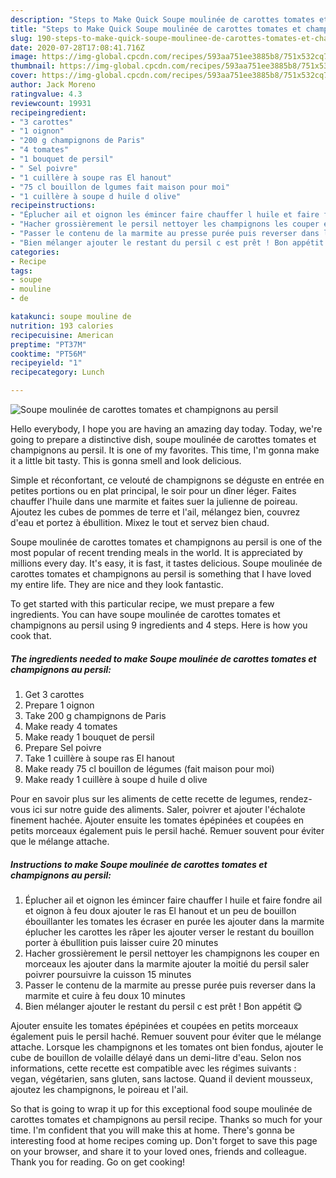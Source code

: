 ```yaml
---
description: "Steps to Make Quick Soupe moulinée de carottes tomates et champignons au persil"
title: "Steps to Make Quick Soupe moulinée de carottes tomates et champignons au persil"
slug: 190-steps-to-make-quick-soupe-moulinee-de-carottes-tomates-et-champignons-au-persil
date: 2020-07-28T17:08:41.716Z
image: https://img-global.cpcdn.com/recipes/593aa751ee3885b8/751x532cq70/soupe-moulinee-de-carottes-tomates-et-champignons-au-persil-photo-principale-de-la-recette.jpg
thumbnail: https://img-global.cpcdn.com/recipes/593aa751ee3885b8/751x532cq70/soupe-moulinee-de-carottes-tomates-et-champignons-au-persil-photo-principale-de-la-recette.jpg
cover: https://img-global.cpcdn.com/recipes/593aa751ee3885b8/751x532cq70/soupe-moulinee-de-carottes-tomates-et-champignons-au-persil-photo-principale-de-la-recette.jpg
author: Jack Moreno
ratingvalue: 4.3
reviewcount: 19931
recipeingredient:
- "3 carottes"
- "1 oignon"
- "200 g champignons de Paris"
- "4 tomates"
- "1 bouquet de persil"
- " Sel poivre"
- "1 cuillère à soupe ras El hanout"
- "75 cl bouillon de lgumes fait maison pour moi"
- "1 cuillère à soupe d huile d olive"
recipeinstructions:
- "Éplucher ail et oignon les émincer faire chauffer l huile et faire fondre ail et oignon à feu doux ajouter le ras El hanout et un peu de bouillon ébouillanter les tomates les écraser en purée les ajouter dans la marmite éplucher les carottes les râper les ajouter verser le restant du bouillon porter à ébullition puis laisser cuire 20 minutes"
- "Hacher grossièrement le persil nettoyer les champignons les couper en morceaux les ajouter dans la marmite ajouter la moitié du persil saler poivrer poursuivre la cuisson 15 minutes"
- "Passer le contenu de la marmite au presse purée puis reverser dans la marmite et cuire à feu doux 10 minutes"
- "Bien mélanger ajouter le restant du persil c est prêt ! Bon appétit 😋"
categories:
- Recipe
tags:
- soupe
- mouline
- de

katakunci: soupe mouline de 
nutrition: 193 calories
recipecuisine: American
preptime: "PT37M"
cooktime: "PT56M"
recipeyield: "1"
recipecategory: Lunch

---
```



![Soupe moulinée de carottes tomates et champignons au persil](https://img-global.cpcdn.com/recipes/593aa751ee3885b8/751x532cq70/soupe-moulinee-de-carottes-tomates-et-champignons-au-persil-photo-principale-de-la-recette.jpg)

Hello everybody, I hope you are having an amazing day today. Today, we're going to prepare a distinctive dish, soupe moulinée de carottes tomates et champignons au persil. It is one of my favorites. This time, I'm gonna make it a little bit tasty. This is gonna smell and look delicious.

Simple et réconfortant, ce velouté de champignons se déguste en entrée en petites portions ou en plat principal, le soir pour un dîner léger. Faites chauffer l&#39;huile dans une marmite et faites suer la julienne de poireau. Ajoutez les cubes de pommes de terre et l&#39;ail, mélangez bien, couvrez d&#39;eau et portez à ébullition. Mixez le tout et servez bien chaud.

Soupe moulinée de carottes tomates et champignons au persil is one of the most popular of recent trending meals in the world. It is appreciated by millions every day. It's easy, it is fast, it tastes delicious. Soupe moulinée de carottes tomates et champignons au persil is something that I have loved my entire life. They are nice and they look fantastic.


To get started with this particular recipe, we must prepare a few ingredients. You can have soupe moulinée de carottes tomates et champignons au persil using 9 ingredients and 4 steps. Here is how you cook that.

<!--inarticleads1-->

##### The ingredients needed to make Soupe moulinée de carottes tomates et champignons au persil:

1. Get 3 carottes
1. Prepare 1 oignon
1. Take 200 g champignons de Paris
1. Make ready 4 tomates
1. Make ready 1 bouquet de persil
1. Prepare  Sel poivre
1. Take 1 cuillère à soupe ras El hanout
1. Make ready 75 cl bouillon de légumes (fait maison pour moi)
1. Make ready 1 cuillère à soupe d huile d olive


Pour en savoir plus sur les aliments de cette recette de legumes, rendez-vous ici sur notre guide des aliments. Saler, poivrer et ajouter l&#39;échalote finement hachée. Ajouter ensuite les tomates épépinées et coupées en petits morceaux également puis le persil haché. Remuer souvent pour éviter que le mélange attache. 

<!--inarticleads2-->

##### Instructions to make Soupe moulinée de carottes tomates et champignons au persil:

1. Éplucher ail et oignon les émincer faire chauffer l huile et faire fondre ail et oignon à feu doux ajouter le ras El hanout et un peu de bouillon ébouillanter les tomates les écraser en purée les ajouter dans la marmite éplucher les carottes les râper les ajouter verser le restant du bouillon porter à ébullition puis laisser cuire 20 minutes
1. Hacher grossièrement le persil nettoyer les champignons les couper en morceaux les ajouter dans la marmite ajouter la moitié du persil saler poivrer poursuivre la cuisson 15 minutes
1. Passer le contenu de la marmite au presse purée puis reverser dans la marmite et cuire à feu doux 10 minutes
1. Bien mélanger ajouter le restant du persil c est prêt ! Bon appétit 😋


Ajouter ensuite les tomates épépinées et coupées en petits morceaux également puis le persil haché. Remuer souvent pour éviter que le mélange attache. Lorsque les champignons et les tomates ont bien fondus, ajouter le cube de bouillon de volaille délayé dans un demi-litre d&#39;eau. Selon nos informations, cette recette est compatible avec les régimes suivants : vegan, végétarien, sans gluten, sans lactose. Quand il devient mousseux, ajoutez les champignons, le poireau et l&#39;ail. 

So that is going to wrap it up for this exceptional food soupe moulinée de carottes tomates et champignons au persil recipe. Thanks so much for your time. I'm confident that you will make this at home. There's gonna be interesting food at home recipes coming up. Don't forget to save this page on your browser, and share it to your loved ones, friends and colleague. Thank you for reading. Go on get cooking!
